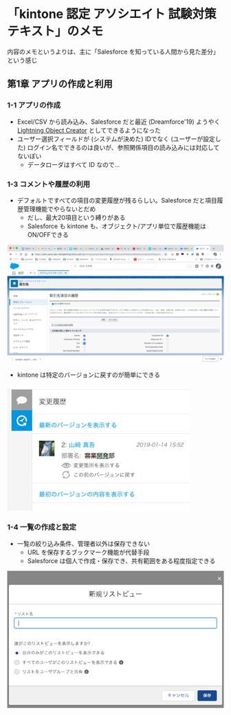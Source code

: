 「kintone 認定 アソシエイト 試験対策テキスト」のメモ
====================================================

内容のメモというよりは、主に「Salesforce を知っている人間から見た差分」という感じ

## 第1章 アプリの作成と利用

### 1-1 アプリの作成

- Excel/CSV から読み込み、Salesforce だと最近 (Dreamforce'19) ようやく [Lightning Object Creator](https://www.salesforce.com/blog/2018/09/lightning-object-creator-spreadsheets-into-apps) としてできるようになった
- ユーザー選択フィールドが (システムが決めた) IDでなく (ユーザーが設定した) ログイン名でできるのは良いが、参照関係項目の読み込みには対応してないぽい
    - データローダはすべて ID なので...

### 1-3 コメントや履歴の利用

- デフォルトですべての項目の変更履歴が残るらしい。Salesforce だと項目履歴管理機能でやらないとだめ
    - だし、最大20項目という縛りがある
    - Salesforce も kintone も、オブジェクト/アプリ単位で履歴機能はON/OFFできる

![](images/sf-history-tracking.png)

- kintone は特定のバージョンに戻すのが簡単にできる

![](images/kintone-revert.png)


### 1-4 一覧の作成と設定

- 一覧の絞り込み条件、管理者以外は保存できない
  - URL を保存するブックマーク機能が代替手段
  - Salesforce は個人で作成・保存でき、共有範囲をある程度指定できる

![](images/sf-list-view.png)
